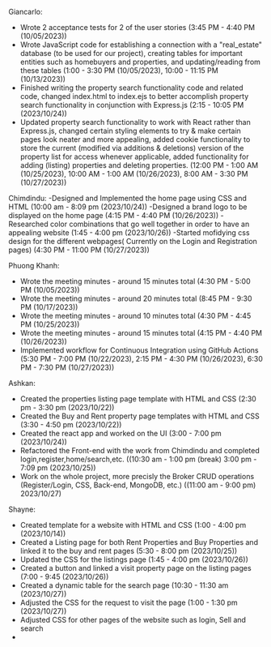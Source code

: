Giancarlo:
- Wrote 2 acceptance tests for 2 of the user stories (3:45 PM - 4:40 PM (10/05/2023))
- Wrote JavaScript code for establishing a connection with a "real_estate" database (to be used for our project), creating tables for important entities such as homebuyers and properties, and updating/reading from these tables (1:00 - 3:30 PM (10/05/2023), 10:00 - 11:15 PM (10/13/2023))
- Finished writing the property search functionality code and related code, changed index.html to index.ejs to better accomplish property search functionality in conjunction with Express.js (2:15 - 10:05 PM (2023/10/24))
- Updated property search functionality to work with React rather than Express.js, changed certain styling elements to try & make certain pages look neater and more appealing, added cookie functionality to store the current (modified via additions & deletions) version of the property list for access whenever applicable, added functionality for adding (listing) properties and deleting properties. (12:00 PM - 1:00 AM (10/25/2023), 10:00 AM - 1:00 AM (10/26/2023), 8:00 AM - 3:30 PM (10/27/2023))

Chimdindu:
-Designed and Implemented the home page using CSS and HTML (10:00 am - 8:09 pm (2023/10/24))
-Designed a brand logo to be displayed on the home page  (4:15 PM - 4:40 PM (10/26/2023))
-Researched color combinations that go well together in order to have an appealing website (1:45 - 4:00 pm (2023/10/26))
-Started mofidying css design for the different webpages( Currently on the Login and Registration pages)  (4:30 PM - 11:00 PM (10/27/2023))



Phuong Khanh:
- Wrote the meeting minutes - around 15 minutes total (4:30 PM - 5:00 PM (10/05/2023))
- Wrote the meeting minutes - around 20 minutes total (8:45 PM - 9:30 PM (10/17/2023))
- Wrote the meeting minutes - around 10 minutes total (4:30 PM - 4:45 PM (10/25/2023))
- Wrote the meeting minutes - around 15 minutes total (4:15 PM - 4:40 PM (10/26/2023))
- Implemented workflow for Continuous Integration using GitHub Actions (5:30 PM - 7:00 PM (10/22/2023), 2:15 PM - 4:30 PM (10/26/2023), 6:30 PM - 7:30 PM (10/27/2023))

Ashkan:
- Created the properties listing page template with HTML and CSS (2:30 pm - 3:30 pm (2023/10/22))
- Created the Buy and Rent property page templates with HTML and CSS (3:30 - 4:50 pm (2023/10/22))
- Created the react app and worked on the UI (3:00 - 7:00 pm (2023/10/24))
- Refactored the Front-end with the work from Chimdindu and completed login,register,home/search,etc. ((10:30 am - 1:00 pm (break) 3:00 pm - 7:09 pm (2023/10/25))
- Work on the whole project, more precisly the Broker CRUD operations (Register/Login, CSS, Back-end, MongoDB, etc.) ((11:00 am - 9:00 pm) 2023/10/27)

Shayne:
- Created template for a website with HTML and CSS (1:00 - 4:00 pm (2023/10/14))
- Created a Listing page for both Rent Properties and Buy Properties and linked it to the buy and rent pages (5:30 - 8:00 pm (2023/10/25))
- Updated the CSS for the listings page (1:45 - 4:00 pm (2023/10/26))
- Created a button and linked a visit property page on the listing pages (7:00 - 9:45 (2023/10/26))
- Created a dynamic table for the search page (10:30 - 11:30 am (2023/10/27))
- Adjusted the CSS for the request to visit the page (1:00 - 1:30 pm (2023/10/27))
- Adjusted CSS for other pages of the website such as login, Sell and search
- 
